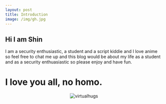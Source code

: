```yaml
---
layout: post
title: Introduction
image: /img/gh.jpg
---
```

## Hi I am Shin
I am a security enthusiastic, a student and a script kiddie and I love anime so feel free to chat me up and this blog would be about my life as a student and as a security enthuasiastic so please enjoy and have fun. 
# I love you all, no homo.

<center><img src="https://media1.tenor.com/images/24ac13447f9409d41c1aecb923aedf81/tenor.gif?itemid=3972670" alt="virtualhugs"/></center>
